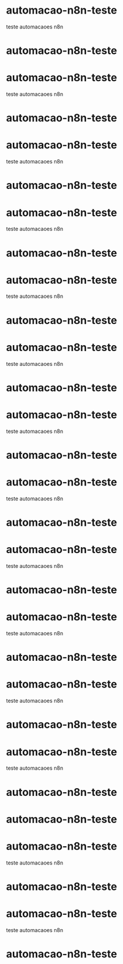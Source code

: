 # automacao-n8n-teste
teste automacaoes n8n
# automacao-n8n-teste
# automacao-n8n-teste
teste automacaoes n8n
# automacao-n8n-teste
# automacao-n8n-teste
teste automacaoes n8n
# automacao-n8n-teste
# automacao-n8n-teste
teste automacaoes n8n
# automacao-n8n-teste

# automacao-n8n-teste
teste automacaoes n8n
# automacao-n8n-teste
# automacao-n8n-teste
teste automacaoes n8n
# automacao-n8n-teste
# automacao-n8n-teste
teste automacaoes n8n
# automacao-n8n-teste
# automacao-n8n-teste
teste automacaoes n8n
# automacao-n8n-teste

# automacao-n8n-teste
teste automacaoes n8n
# automacao-n8n-teste
# automacao-n8n-teste
teste automacaoes n8n
# automacao-n8n-teste
# automacao-n8n-teste
teste automacaoes n8n
# automacao-n8n-teste
# automacao-n8n-teste
teste automacaoes n8n
# automacao-n8n-teste

# automacao-n8n-teste
# automacao-n8n-teste
teste automacaoes n8n
# automacao-n8n-teste
# automacao-n8n-teste
teste automacaoes n8n
# automacao-n8n-teste

